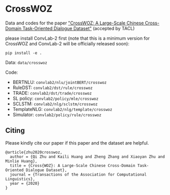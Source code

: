 # CrossWOZ

Data and codes for the paper ["CrossWOZ: A Large-Scale Chinese Cross-Domain Task-Oriented Dialogue Dataset"](https://arxiv.org/abs/2002.11893) (accepted by TACL)

please install ConvLab-2 first (note that this is a minimum version for CrossWOZ and ConvLab-2 will be officially released soon):

```
pip install -e .
```

Data: `data/crosswoz`

Code:

- BERTNLU: `convlab2/nlu/jointBERT/crosswoz`
- RuleDST: `convlab2/dst/rule/crosswoz`
- TRADE: `convlab2/dst/trade/crosswoz`
- SL policy: `convlab2/policy/mle/crosswoz`
- SCLSTM: `convlab2/nlg/sclstm/crosswoz`
- TemplateNLG: `convlab2/nlg/template/crosswoz`
- Simulator: `convlab2/policy/rule/crosswoz`

## Citing
Please kindly cite our paper if this paper and the dataset are helpful.
```
@article{zhu2020crosswoz,
  author = {Qi Zhu and Kaili Huang and Zheng Zhang and Xiaoyan Zhu and Minlie Huang},
  title = {Cross{WOZ}: A Large-Scale Chinese Cross-Domain Task-Oriented Dialogue Dataset},
  journal = {Transactions of the Association for Computational Linguistics},
  year = {2020}
}
```
